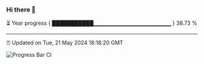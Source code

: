 ### Hi there 👋

⏳ Year progress { ███████████▁▁▁▁▁▁▁▁▁▁▁▁▁▁▁▁▁▁▁ } 38.73 %

---

⏰ Updated on Tue, 21 May 2024 18:18:20 GMT

![Progress Bar CI](https://github.com/liununu/liununu/workflows/Progress%20Bar%20CI/badge.svg)
